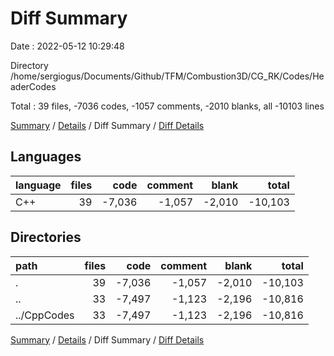 # Diff Summary

Date : 2022-05-12 10:29:48

Directory /home/sergiogus/Documents/Github/TFM/Combustion3D/CG_RK/Codes/HeaderCodes

Total : 39 files,  -7036 codes, -1057 comments, -2010 blanks, all -10103 lines

[Summary](results.md) / [Details](details.md) / Diff Summary / [Diff Details](diff-details.md)

## Languages
| language | files | code | comment | blank | total |
| :--- | ---: | ---: | ---: | ---: | ---: |
| C++ | 39 | -7,036 | -1,057 | -2,010 | -10,103 |

## Directories
| path | files | code | comment | blank | total |
| :--- | ---: | ---: | ---: | ---: | ---: |
| . | 39 | -7,036 | -1,057 | -2,010 | -10,103 |
| .. | 33 | -7,497 | -1,123 | -2,196 | -10,816 |
| ../CppCodes | 33 | -7,497 | -1,123 | -2,196 | -10,816 |

[Summary](results.md) / [Details](details.md) / Diff Summary / [Diff Details](diff-details.md)
